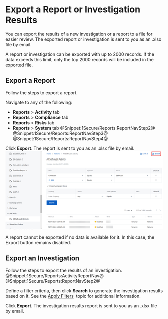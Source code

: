 # Export a Report or Investigation Results

You can export the results of a new investigation or a report to a file for easier review. The exported report or investigation is sent to you as an .xlsx file by email.

A report or investigation can be exported with up to 2000 records. If the data exceeds this limit, only the top 2000 records will be included in the exported file.

## Export a Report

Follow the steps to export a report.

Navigate to any of the following:

- **Reports** &gt; **Activity** tab
- **Reports** &gt; **Compliance** tab
- **Reports** &gt; **Risks** tab
- **Reports** &gt; **System** tab @Snippet:1Secure/Reports:ReportNavStep2@ 
@Snippet:1Secure/Reports:ReportNavStep3@ 
@Snippet:1Secure/Reports:ReportNavStep4@

Click **Export**. The report is sent to you as an .xlsx file by email.![](../../../Resources/Images/1Secure/ExportReport.png "Roports - Export option")

A report cannot be exported if no data is available for it. In this case, the Export button remains disabled.  

## Export an Investigation

Follow the steps to export the results of an investigation. @Snippet:1Secure/Reports:ActivityReportNav@ 
@Snippet:1Secure/Reports:ReportNavStep2@

Define a filter criteria, then click **Search** to generate the investigation results based on it. See the [Apply Filters](/Admin/SearchAndReports/ApplyFilters.md)  topic for additional information.

Click **Export**. The investigation results report is sent to you as an .xlsx file by email.